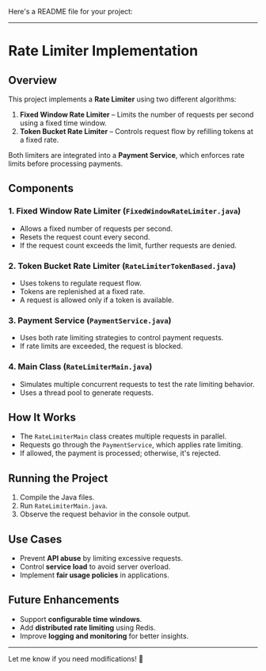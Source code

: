 Here's a README file for your project:  

---

# Rate Limiter Implementation  

## Overview  
This project implements a **Rate Limiter** using two different algorithms:  

1. **Fixed Window Rate Limiter** – Limits the number of requests per second using a fixed time window.  
2. **Token Bucket Rate Limiter** – Controls request flow by refilling tokens at a fixed rate.  

Both limiters are integrated into a **Payment Service**, which enforces rate limits before processing payments.  

## Components  

### 1. Fixed Window Rate Limiter (`FixedWindowRateLimiter.java`)  
- Allows a fixed number of requests per second.  
- Resets the request count every second.  
- If the request count exceeds the limit, further requests are denied.  

### 2. Token Bucket Rate Limiter (`RateLimiterTokenBased.java`)  
- Uses tokens to regulate request flow.  
- Tokens are replenished at a fixed rate.  
- A request is allowed only if a token is available.  

### 3. Payment Service (`PaymentService.java`)  
- Uses both rate limiting strategies to control payment requests.  
- If rate limits are exceeded, the request is blocked.  

### 4. Main Class (`RateLimiterMain.java`)  
- Simulates multiple concurrent requests to test the rate limiting behavior.  
- Uses a thread pool to generate requests.  

## How It Works  
- The `RateLimiterMain` class creates multiple requests in parallel.  
- Requests go through the `PaymentService`, which applies rate limiting.  
- If allowed, the payment is processed; otherwise, it's rejected.  

## Running the Project  
1. Compile the Java files.  
2. Run `RateLimiterMain.java`.  
3. Observe the request behavior in the console output.  

## Use Cases  
- Prevent **API abuse** by limiting excessive requests.  
- Control **service load** to avoid server overload.  
- Implement **fair usage policies** in applications.  

## Future Enhancements  
- Support **configurable time windows**.  
- Add **distributed rate limiting** using Redis.  
- Improve **logging and monitoring** for better insights.  

---

Let me know if you need modifications! 🚀